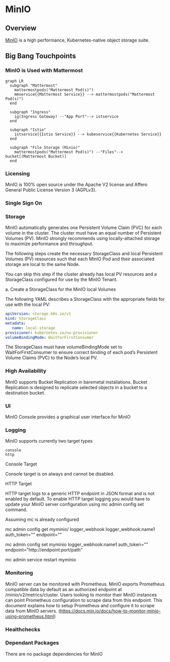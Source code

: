 # MinIO

## Overview

[MinIO](https://minio.io/) is a high performance, Kubernetes-native object storage suite.


## Big Bang Touchpoints

### MinIO is Used with Mattermost

```mermaid
graph LR
  subgraph "Mattermost"
    mattermostpods("Mattermost Pod(s)")
    mmservice{{Mattermost Service}} --> mattermostpods("Mattermost Pod(s)")
  end      

  subgraph "Ingress"
    ig(Ingress Gateway) --"App Port"--> istservice
  end

  subgraph "Istio"
    istservice{{Istio Service}} --> kubeservice{{Kubernetes Service}}
  end

  subgraph "File Storage (Minio)"
    mattermostpods("Mattermost Pod(s)") --"Files"--> bucket[(Mattermost Bucket)]
  end
```

### Licensing

MinIO is 100% open source under the Apache V2 license and Affero General Public License Version 3 (AGPLv3).

### Single Sign On



### Storage

MinIO automatically generates one Persistent Volume Claim (PVC) for each volume in the cluster. The cluster must have an equal number of Persistent Volumes (PV). MinIO strongly recommends using locally-attached storage to maximize performance and throughput.

The following steps create the necessary StorageClass and local Persistent Volumes (PV) resources such that each MinIO Pod and their associated storage are local to the same Node.

You can skip this step if the cluster already has local PV resources and a StorageClass configured for use by the MinIO Tenant.

a. Create a StorageClass for the MinIO local Volumes

The following YAML describes a StorageClass with the appropriate fields for use with the local PV:

```yaml
apiVersion: storage.k8s.io/v1
kind: StorageClass
metadata:
   name: local-storage
provisioner: kubernetes.io/no-provisioner
volumeBindingMode: WaitForFirstConsumer
```

The StorageClass must have volumeBindingMode set to WaitForFirstConsumer to ensure correct binding of each pod’s Persistent Volume Claims (PVC) to the Node’s local PV.

### High Availability

MinIO supports Bucket Replication in baremetal installations. Bucket Replication is designed to replicate selected objects in a bucket to a destination bucket.

### UI

MinIO Console provides a graphical user interface for MinIO

### Logging

MinIO supports currently two target types

    console
    http

Console Target

Console target is on always and cannot be disabled.

HTTP Target

HTTP target logs to a generic HTTP endpoint in JSON format and is not enabled by default. To enable HTTP target logging you would have to update your MinIO server configuration using mc admin config set command.

Assuming mc is already configured

mc admin config get myminio/ logger_webhook
logger_webhook:name1 auth_token="" endpoint=""

mc admin config set myminio logger_webhook:name1 auth_token="" endpoint="http://endpoint:port/path"

mc admin service restart myminio

### Monitoring

MinIO server can be monitored with Prometheus.  MinIO exports Prometheus compatible data by default as an authorized endpoint at /minio/v2/metrics/cluster. Users looking to monitor their MinIO instances can point Prometheus configuration to scrape data from this endpoint. This document explains how to setup Prometheus and configure it to scrape data from MinIO servers.  (https://docs.min.io/docs/how-to-monitor-minio-using-prometheus.html)

### Healthchecks

### Dependant Packages

There are no package dependencies for MinIO
